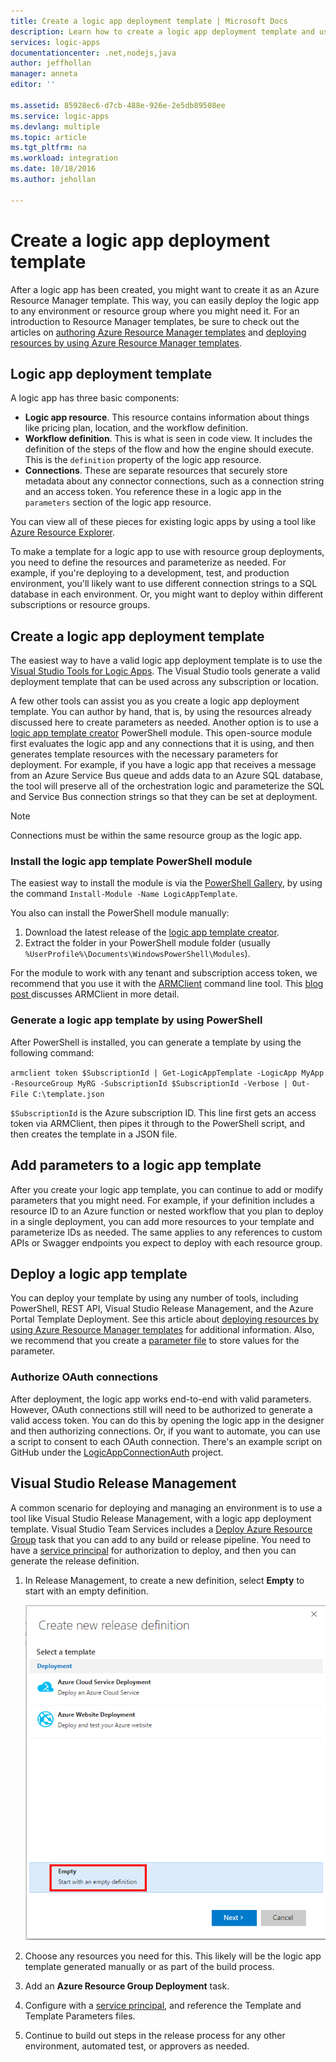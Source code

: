 ```yaml
---
title: Create a logic app deployment template | Microsoft Docs
description: Learn how to create a logic app deployment template and use it for release management
services: logic-apps
documentationcenter: .net,nodejs,java
author: jeffhollan
manager: anneta
editor: ''

ms.assetid: 85928ec6-d7cb-488e-926e-2e5db89508ee
ms.service: logic-apps
ms.devlang: multiple
ms.topic: article
ms.tgt_pltfrm: na
ms.workload: integration
ms.date: 10/18/2016
ms.author: jehollan

---
```

# Create a logic app deployment template
After a logic app has been created, you might want to create it as an Azure Resource Manager template. This way, you can easily deploy the logic app to any environment or resource group where you might need it. For an introduction to Resource Manager templates, be sure to check out the articles on [authoring Azure Resource Manager templates](../azure-resource-manager/resource-group-authoring-templates.md) and [deploying resources by using Azure Resource Manager templates](../azure-resource-manager/resource-group-template-deploy.md).

## Logic app deployment template
A logic app has three basic components:

* **Logic app resource**. This resource contains information about things like pricing plan, location, and the workflow definition.
* **Workflow definition**. This is what is seen in code view. It includes the definition of the steps of the flow and how the engine should execute. This is the `definition` property of the logic app resource.
* **Connections**. These are separate resources that securely store metadata about any connector connections, such as a connection string and an access token. You reference these in a logic app in the `parameters` section of the logic app resource.

You can view all of these pieces for existing logic apps by using a tool like [Azure Resource Explorer](http://resources.azure.com).

To make a template for a logic app to use with resource group deployments, you need to define the resources and parameterize as needed. For example, if you're deploying to a development, test, and production environment, you'll likely want to use different connection strings to a SQL database in each environment. Or, you might want to deploy within different subscriptions or resource groups.  

## Create a logic app deployment template
The easiest way to have a valid logic app deployment template is to use the [Visual Studio Tools for Logic Apps](logic-apps-deploy-from-vs.md).  The Visual Studio tools generate a valid deployment template that can be used across any subscription or location.

A few other tools can assist you as you create a logic app deployment template. You can author by hand, that is, by using the resources already discussed here to create parameters as needed. Another option is to use a [logic app template creator](https://github.com/jeffhollan/LogicAppTemplateCreator) PowerShell module. This open-source module first evaluates the logic app and any connections that it is using, and then generates template resources with the necessary parameters for deployment. For example, if you have a logic app that receives a message from an Azure Service Bus queue and adds data to an Azure SQL database, the tool will preserve all of the orchestration logic and parameterize the SQL and Service Bus connection strings so that they can be set at deployment.

> [!NOTE]
> Connections must be within the same resource group as the logic app.
>
>

### Install the logic app template PowerShell module
The easiest way to install the module is via the [PowerShell Gallery](https://www.powershellgallery.com/packages/LogicAppTemplate), by using the command `Install-Module -Name LogicAppTemplate`.  

You also can install the PowerShell module manually:

1. Download the latest release of the [logic app template creator](https://github.com/jeffhollan/LogicAppTemplateCreator/releases).  
2. Extract the folder in your PowerShell module folder (usually `%UserProfile%\Documents\WindowsPowerShell\Modules`).

For the module to work with any tenant and subscription access token, we recommend that you use it with the [ARMClient](https://github.com/projectkudu/ARMClient) command line tool.  This [blog post ](http://blog.davidebbo.com/2015/01/azure-resource-manager-client.html) discusses ARMClient in more detail.

### Generate a logic app template by using PowerShell
After PowerShell is installed, you can generate a template by using the following command:

`armclient token $SubscriptionId | Get-LogicAppTemplate -LogicApp MyApp -ResourceGroup MyRG -SubscriptionId $SubscriptionId -Verbose | Out-File C:\template.json`

`$SubscriptionId` is the Azure subscription ID. This line first gets an access token via ARMClient, then pipes it through to the PowerShell script, and then creates the template in a JSON file.

## Add parameters to a logic app template
After you create your logic app template, you can continue to add or modify parameters that you might need. For example, if your definition includes a resource ID to an Azure function or nested workflow that you plan to deploy in a single deployment, you can add more resources to your template and parameterize IDs as needed. The same applies to any references to custom APIs or Swagger endpoints you expect to deploy with each resource group.

## Deploy a logic app template
You can deploy your template by using any number of tools, including PowerShell, REST API, Visual Studio Release Management, and the Azure Portal Template Deployment. See this article about [deploying resources by using Azure Resource Manager templates](../azure-resource-manager/resource-group-template-deploy.md) for additional information. Also, we recommend that you create a [parameter file](../azure-resource-manager/resource-group-template-deploy.md#parameters) to store values for the parameter.

### Authorize OAuth connections
After deployment, the logic app works end-to-end with valid parameters. However, OAuth connections still will need to be authorized to generate a valid access token. You can do this by opening the logic app in the designer and then authorizing connections. Or, if you want to automate, you can use a script to consent to each OAuth connection. There's an example script on GitHub under the [LogicAppConnectionAuth](https://github.com/logicappsio/LogicAppConnectionAuth) project.

## Visual Studio Release Management
A common scenario for deploying and managing an environment is to use a tool like Visual Studio Release Management, with a logic app deployment template. Visual Studio Team Services includes a [Deploy Azure Resource Group](https://github.com/Microsoft/vsts-tasks/tree/master/Tasks/DeployAzureResourceGroup) task that you can add to any build or release pipeline. You need to have a [service principal](https://blogs.msdn.microsoft.com/visualstudioalm/2015/10/04/automating-azure-resource-group-deployment-using-a-service-principal-in-visual-studio-online-buildrelease-management/) for authorization to deploy, and then you can generate the release definition.

1. In Release Management, to create a new definition, select **Empty**  to start with an empty definition.

    ![Create a new, empty definition][1]   
2. Choose any resources you need for this. This likely will be the logic app template generated manually or as part of the build process.
3. Add an **Azure Resource Group Deployment** task.
4. Configure with a [service principal](https://blogs.msdn.microsoft.com/visualstudioalm/2015/10/04/automating-azure-resource-group-deployment-using-a-service-principal-in-visual-studio-online-buildrelease-management/), and reference the Template and Template Parameters files.
5. Continue to build out steps in the release process for any other environment, automated test, or approvers as needed.

<!-- Image References -->
[1]: ./media/logic-apps-create-deploy-template/emptyreleasedefinition.png
